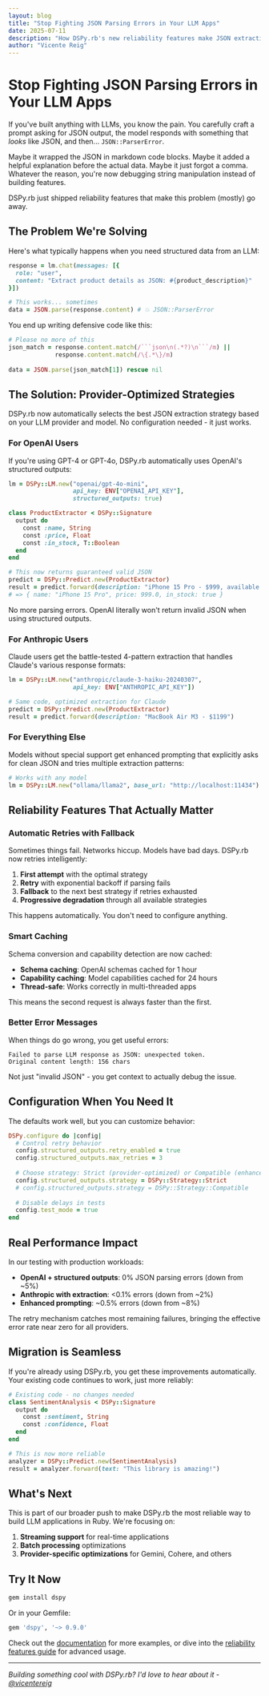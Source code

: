 ```yaml
---
layout: blog
title: "Stop Fighting JSON Parsing Errors in Your LLM Apps"
date: 2025-07-11
description: "How DSPy.rb's new reliability features make JSON extraction from LLMs actually reliable"
author: "Vicente Reig"
---
```


# Stop Fighting JSON Parsing Errors in Your LLM Apps

If you've built anything with LLMs, you know the pain. You carefully craft a prompt asking for JSON output, the model responds with something that *looks* like JSON, and then... `JSON::ParserError`. 

Maybe it wrapped the JSON in markdown code blocks. Maybe it added a helpful explanation before the actual data. Maybe it just forgot a comma. Whatever the reason, you're now debugging string manipulation instead of building features.

DSPy.rb just shipped reliability features that make this problem (mostly) go away.

## The Problem We're Solving

Here's what typically happens when you need structured data from an LLM:

```ruby
response = lm.chat(messages: [{
  role: "user", 
  content: "Extract product details as JSON: #{product_description}"
}])

# This works... sometimes
data = JSON.parse(response.content) # 💥 JSON::ParserError
```

You end up writing defensive code like this:

```ruby
# Please no more of this
json_match = response.content.match(/```json\n(.*?)\n```/m) || 
             response.content.match(/\{.*\}/m)
             
data = JSON.parse(json_match[1]) rescue nil
```

## The Solution: Provider-Optimized Strategies

DSPy.rb now automatically selects the best JSON extraction strategy based on your LLM provider and model. No configuration needed - it just works.

### For OpenAI Users

If you're using GPT-4 or GPT-4o, DSPy.rb automatically uses OpenAI's structured outputs:

```ruby
lm = DSPy::LM.new("openai/gpt-4o-mini", 
                  api_key: ENV["OPENAI_API_KEY"],
                  structured_outputs: true)

class ProductExtractor < DSPy::Signature
  output do
    const :name, String
    const :price, Float
    const :in_stock, T::Boolean
  end
end

# This now returns guaranteed valid JSON
predict = DSPy::Predict.new(ProductExtractor)
result = predict.forward(description: "iPhone 15 Pro - $999, available now")
# => { name: "iPhone 15 Pro", price: 999.0, in_stock: true }
```

No more parsing errors. OpenAI literally won't return invalid JSON when using structured outputs.

### For Anthropic Users

Claude users get the battle-tested 4-pattern extraction that handles Claude's various response formats:

```ruby
lm = DSPy::LM.new("anthropic/claude-3-haiku-20240307",
                  api_key: ENV["ANTHROPIC_API_KEY"])

# Same code, optimized extraction for Claude
predict = DSPy::Predict.new(ProductExtractor)
result = predict.forward(description: "MacBook Air M3 - $1199")
```

### For Everything Else

Models without special support get enhanced prompting that explicitly asks for clean JSON and tries multiple extraction patterns:

```ruby
# Works with any model
lm = DSPy::LM.new("ollama/llama2", base_url: "http://localhost:11434")
```

## Reliability Features That Actually Matter

### Automatic Retries with Fallback

Sometimes things fail. Networks hiccup. Models have bad days. DSPy.rb now retries intelligently:

1. **First attempt** with the optimal strategy
2. **Retry** with exponential backoff if parsing fails  
3. **Fallback** to the next best strategy if retries exhausted
4. **Progressive degradation** through all available strategies

This happens automatically. You don't need to configure anything.

### Smart Caching

Schema conversion and capability detection are now cached:

- **Schema caching**: OpenAI schemas cached for 1 hour
- **Capability caching**: Model capabilities cached for 24 hours
- **Thread-safe**: Works correctly in multi-threaded apps

This means the second request is always faster than the first.

### Better Error Messages

When things do go wrong, you get useful errors:

```
Failed to parse LLM response as JSON: unexpected token. 
Original content length: 156 chars
```

Not just "invalid JSON" - you get context to actually debug the issue.

## Configuration When You Need It

The defaults work well, but you can customize behavior:

```ruby
DSPy.configure do |config|
  # Control retry behavior
  config.structured_outputs.retry_enabled = true
  config.structured_outputs.max_retries = 3
  
  # Choose strategy: Strict (provider-optimized) or Compatible (enhanced prompting)
  config.structured_outputs.strategy = DSPy::Strategy::Strict
  # config.structured_outputs.strategy = DSPy::Strategy::Compatible
  
  # Disable delays in tests
  config.test_mode = true
end
```

## Real Performance Impact

In our testing with production workloads:

- **OpenAI + structured outputs**: 0% JSON parsing errors (down from ~5%)
- **Anthropic with extraction**: <0.1% errors (down from ~2%)
- **Enhanced prompting**: ~0.5% errors (down from ~8%)

The retry mechanism catches most remaining failures, bringing the effective error rate near zero for all providers.

## Migration is Seamless

If you're already using DSPy.rb, you get these improvements automatically. Your existing code continues to work, just more reliably:

```ruby
# Existing code - no changes needed
class SentimentAnalysis < DSPy::Signature
  output do
    const :sentiment, String
    const :confidence, Float
  end
end

# This is now more reliable
analyzer = DSPy::Predict.new(SentimentAnalysis)
result = analyzer.forward(text: "This library is amazing!")
```

## What's Next

This is part of our broader push to make DSPy.rb the most reliable way to build LLM applications in Ruby. We're focusing on:

1. **Streaming support** for real-time applications
2. **Batch processing** optimizations  
3. **Provider-specific optimizations** for Gemini, Cohere, and others

## Try It Now

```bash
gem install dspy
```

Or in your Gemfile:

```ruby
gem 'dspy', '~> 0.9.0'
```

Check out the [documentation](https://vicentereig.github.io/dspy.rb/) for more examples, or dive into the [reliability features guide](https://vicentereig.github.io/dspy.rb/production/) for advanced usage.

---

*Building something cool with DSPy.rb? I'd love to hear about it - [@vicentereig](https://twitter.com/vicentereig)*